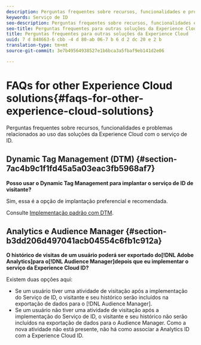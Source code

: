```yaml
---
description: Perguntas frequentes sobre recursos, funcionalidades e problemas relacionados ao uso das soluções da Experience Cloud com o serviço de ID.
keywords: Serviço de ID
seo-description: Perguntas frequentes sobre recursos, funcionalidades e problemas relacionados ao uso das soluções da Experience Cloud com o serviço de ID.
seo-title: Perguntas frequentes para outras soluções da Experience Cloud
title: Perguntas frequentes para outras soluções da Experience Cloud
uuid: 7 d 848663-6 cbb -4 d 80-ab 06-7 b 6 d 2 dc 20 e 2 b
translation-type: tm+mt
source-git-commit: 3e7b49564938527e1b6bca3a5fbaf9eb141d2e06

---
```



# FAQs for other Experience Cloud solutions{#faqs-for-other-experience-cloud-solutions}

Perguntas frequentes sobre recursos, funcionalidades e problemas relacionados ao uso das soluções da Experience Cloud com o serviço de ID.

## Dynamic Tag Management (DTM) {#section-7ac4b9c1f1fd45a5a03eac3fb5968af7}

**Posso usar o Dynamic Tag Management para implantar o serviço de ID de visitante?**

Sim, essa é a opção de implantação preferencial e recomendada.

Consulte [Implementação padrão com DTM](../implementation-guides/standard.md#concept-89cd0199a9634fc48644f2d61e3d2445).

## Analytics e Audience Manager {#section-b3dd206d497041acb04554c6fb1c912a}

**O histórico de visitas de um usuário poderá ser exportado do[!DNL Adobe Analytics]para o[!DNL Audience Manager]depois que eu implementar o serviço da Experience Cloud ID?**

Existem duas opções aqui:

* Se um usuário tiver uma atividade de visitação após a implementação do Serviço de ID, o visitante e seu histórico serão incluídos na exportação de dados para o [!DNL Audience Manager].
* Se um usuário não tiver uma atividade de visitação após a implementação do Serviço de ID, o visitante e seu histórico não serão incluídos na exportação de dados para o Audience Manager. Como a nova atividade não está presente, não há como associar a Analytics ID com a Experience Cloud ID.

